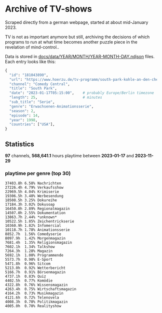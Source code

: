 # Archive of TV-shows

Scraped directly from a german webpage, started at about mid-January 2023.

TV is not as important anymore but still, archiving the decisions of which programs to run at what time
becomes another puzzle piece in the revelation of mind-control.. 

Data is stored in [docs/data/YEAR/MONTH/YEAR-MONTH-DAY.ndjson](docs/data/) files. 
Each entry looks like this:

```python
{
  "id": "181043890", 
  "url": "https://www.hoerzu.de/tv-programm/south-park-kohle-an-den-chefkoch/bid_181043890/", 
  "channel": "Comedy Central", 
  "title": "South Park", 
  "date": "2023-01-17T05:15:00",    # probably Europe/Berlin timezone 
  "length": 25,                     # minutes 
  "sub_title": "Serie", 
  "genre": "Erwachsenen-Animationsserie", 
  "season": 2, 
  "episode": 14, 
  "year": 1998, 
  "countries": ["USA"],
}
```

## Statistics

**97** channels, **568,641.1** hours playtime between **2023-01-17** and **2023-11-29**


### playtime per genre (top 30)

    37403.8h 6.58% Nachrichten
    27226.4h 4.79% Verkaufsshow
    22969.5h 4.04% Krimiserie
    19306.5h 3.40% Werbesendung
    18508.5h 3.25% Dokureihe
    17184.3h 3.02% Dokusoap
    16450.0h 2.89% Regionalmagazin
    14507.0h 2.55% Dokumentation
    13863.7h 2.44% *unknown*
    10522.5h 1.85% Zeichentrickserie
    10360.9h 1.82% Infomercial
    10118.7h 1.78% Animationsserie
    8852.7h  1.56% Comedyserie
    8097.9h  1.42% Morgenmagazin
    7681.4h  1.35% Religionsmagazin
    7602.1h  1.34% Talkshow
    7264.3h  1.28% Magazin
    5692.1h  1.00% Programmende
    5573.7h  0.98% E-Sport
    5471.8h  0.96% Sitcom
    5213.0h  0.92% Wetterbericht
    5166.7h  0.91% Börsenmagazin
    4737.1h  0.83% Quiz
    4402.5h  0.77% Komödie
    4322.8h  0.76% Wissensmagazin
    4263.4h  0.75% Wirtschaftsmagazin
    4164.2h  0.73% Musikmagazin
    4121.6h  0.72% Telenovela
    4008.3h  0.70% Politikmagazin
    4005.0h  0.70% Realityshow
